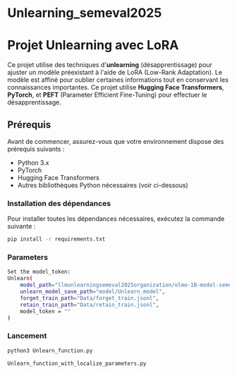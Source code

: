 # Unlearning_semeval2025

# Projet Unlearning avec LoRA

Ce projet utilise des techniques d'**unlearning** (désapprentissage) pour ajuster un modèle préexistant à l'aide de LoRA (Low-Rank Adaptation). Le modèle est affiné pour oublier certaines informations tout en conservant les connaissances importantes. Ce projet utilise **Hugging Face Transformers**, **PyTorch**, et **PEFT** (Parameter Efficient Fine-Tuning) pour effectuer le désapprentissage.

## Prérequis

Avant de commencer, assurez-vous que votre environnement dispose des prérequis suivants :

- Python 3.x
- PyTorch
- Hugging Face Transformers
- Autres bibliothèques Python nécessaires (voir ci-dessous)

### Installation des dépendances

Pour installer toutes les dépendances nécessaires, exécutez la commande suivante :

```bash
pip install -r requirements.txt
```
### Parameters
```bash
Set the model_token:
Unlearn(
    model_path="llmunlearningsemeval2025organization/olmo-1B-model-semeval25-unlearning",
    unlearn_model_save_path="model/Unlearn_model",
    forget_train_path="Data/forget_train.jsonl",
    retain_train_path="Data/retain_train.jsonl",
    model_token = ""
)
```
### Lancement 
```bash
python3 Unlearn_function.py
```
```bash
Unlearn_function_with_localize_parameters.py
```
